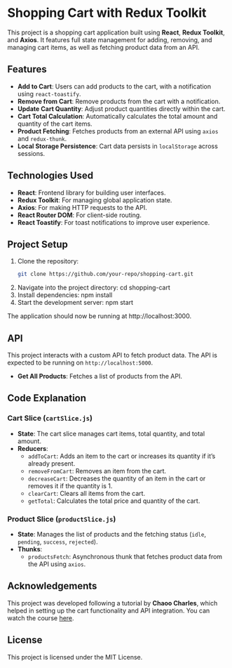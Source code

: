 # Shopping Cart with Redux Toolkit

This project is a shopping cart application built using **React**, **Redux Toolkit**, and **Axios**. It features full state management for adding, removing, and managing cart items, as well as fetching product data from an API.

## Features

- **Add to Cart**: Users can add products to the cart, with a notification using `react-toastify`.
- **Remove from Cart**: Remove products from the cart with a notification.
- **Update Cart Quantity**: Adjust product quantities directly within the cart.
- **Cart Total Calculation**: Automatically calculates the total amount and quantity of the cart items.
- **Product Fetching**: Fetches products from an external API using `axios` and `redux-thunk`.
- **Local Storage Persistence**: Cart data persists in `localStorage` across sessions.

## Technologies Used

- **React**: Frontend library for building user interfaces.
- **Redux Toolkit**: For managing global application state.
- **Axios**: For making HTTP requests to the API.
- **React Router DOM**: For client-side routing.
- **React Toastify**: For toast notifications to improve user experience.

## Project Setup

1. Clone the repository:
   ```bash
   git clone https://github.com/your-repo/shopping-cart.git
   ```
2. Navigate into the project directory:
   cd shopping-cart
3. Install dependencies:
   npm install
4. Start the development server:
   npm start

The application should now be running at http://localhost:3000.

## API

This project interacts with a custom API to fetch product data. The API is expected to be running on `http://localhost:5000`.

- **Get All Products**: Fetches a list of products from the API.

## Code Explanation

### Cart Slice (`cartSlice.js`)

- **State**: The cart slice manages cart items, total quantity, and total amount.
- **Reducers**:
  - `addToCart`: Adds an item to the cart or increases its quantity if it’s already present.
  - `removeFromCart`: Removes an item from the cart.
  - `decreaseCart`: Decreases the quantity of an item in the cart or removes it if the quantity is 1.
  - `clearCart`: Clears all items from the cart.
  - `getTotal`: Calculates the total price and quantity of the cart.

### Product Slice (`productSlice.js`)

- **State**: Manages the list of products and the fetching status (`idle`, `pending`, `success`, `rejected`).
- **Thunks**:
  - `productsFetch`: Asynchronous thunk that fetches product data from the API using `axios`.

## Acknowledgements

This project was developed following a tutorial by **Chaoo Charles**, which helped in setting up the cart functionality and API integration. You can watch the course [here](https://www.youtube.com/playlist?list=PL63c_Ws9ecIRnNHCSqmIzfsMAYZrN71L6).

## License

This project is licensed under the MIT License.
